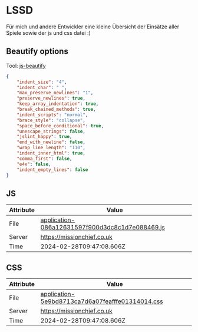 # LSSD
Für mich und andere Entwickler eine kleine Übersicht der Einsätze aller Spiele sowie der js und css datei :)

<!-- automated -->
## Beautify options
Tool: [js-beautify](https://github.com/beautify-web/js-beautify)
```json
{
    "indent_size": "4",
    "indent_char": " ",
    "max_preserve_newlines": "1",
    "preserve_newlines": true,
    "keep_array_indentation": true,
    "break_chained_methods": true,
    "indent_scripts": "normal",
    "brace_style": "collapse",
    "space_before_conditional": true,
    "unescape_strings": false,
    "jslint_happy": true,
    "end_with_newline": false,
    "wrap_line_length": "110",
    "indent_inner_html": true,
    "comma_first": false,
    "e4x": false,
    "indent_empty_lines": false
}
```

## JS
| Attribute | Value |
| --------- | ----- |
| File      | [application-086a12631597f900d3dc8c1d7e088469.js](https://missionchief.co.uk/assets/application-086a12631597f900d3dc8c1d7e088469.js) |
| Server    | https://missionchief.co.uk |
| Time      | 2024-02-28T09:47:08.606Z |

## CSS
| Attribute | Value |
| --------- | ----- |
| File      | [application-5e9bd8713ca7d6a07feafffe01314014.css](https://missionchief.co.uk/assets/application-5e9bd8713ca7d6a07feafffe01314014.css) |
| Server    | https://missionchief.co.uk |
| Time      | 2024-02-28T09:47:08.606Z |
<!-- /automated -->
